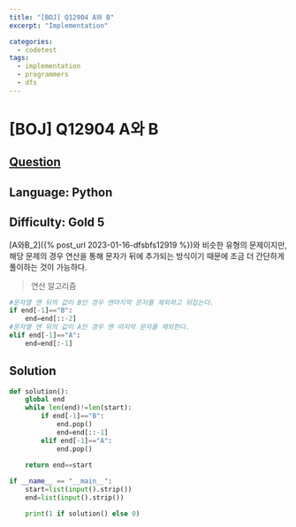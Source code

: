 ```yaml
---
title: "[BOJ] Q12904 A와 B"
excerpt: "Implementation"

categories:
  - codetest
tags:
  - implementation
  - programmers
  - dfs
---
```

# [BOJ] Q12904 A와 B
## [Question](https://www.acmicpc.net/problem/12904)
## Language: Python
## Difficulty: Gold 5

[A와B_2]({% post_url 2023-01-16-dfsbfs12919 %})와 비슷한 유형의 문제이지만, 해당 문제의 경우 연산을 통해 문자가 뒤에 추가되는 방식이기 때문에 조금 더 간단하게 풀이하는 것이 가능하다.

> 연산 알고리즘

```python
#문자열 맨 뒤의 값이 B인 경우 맨마지막 문자를 제외하고 뒤집는다.
if end[-1]=="B":
    end=end[::-2]
#문자열 맨 뒤의 값이 A인 경우 맨 마지막 문자를 제외한다.
elif end[-1]=="A":
    end=end[:-1]
```

## Solution 

```python
def solution():
    global end
    while len(end)!=len(start):
        if end[-1]=="B":
            end.pop()
            end=end[::-1]
        elif end[-1]=="A":
            end.pop()
    
    return end==start

if __name__ == "__main__":
    start=list(input().strip())
    end=list(input().strip())

    print(1 if solution() else 0)
```
